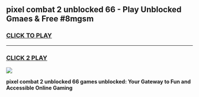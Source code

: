 
## pixel combat 2 unblocked 66 - Play Unblocked Gmaes & Free #8mgsm
<h3>
<a href="https://news.freeplayer.one?title=pixel_combat_2_unblocked_66&ref=24F">CLICK TO PLAY</a></h3>
<hr>

<h3>
<a href="https://news.freeplayer.one?title=pixel_combat_2_unblocked_66&ref=24F">CLICK 2 PLAY</a>
  
</h3>

<a href="https://news.freeplayer.one?title=pixel_combat_2_unblocked_66&ref=24F/"><img src="https://clearcache.store/games.png"></a>


**pixel combat 2 unblocked 66 games unblocked: Your Gateway to Fun and Accessible Online Gaming**
